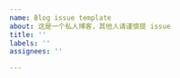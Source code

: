 ```yaml
---
name: Blog issue template
about: 这是一个私人博客，其他人请谨慎提 issue
title: ''
labels: ''
assignees: ''

---
```



